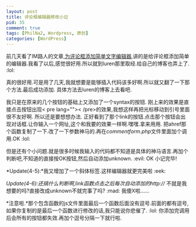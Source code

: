 ```yaml
--- 
layout: post
title: 评论框编辑器修改小记
pid: 35
comment: true
tags: [PhilNa2, Wordpress, 原创]
categories: [WordPress]
---
```

前几天看了IM路人的文章,[为评论框添加简单文字编辑器](http://imluren.com/2011/01/simple-editor-tools.html),讲的是给评论框添加简单的编辑器.我看了以后,感觉很好用.所以就到luren那里取经.给自己的博客也弄上了. :lol:

真的很好用.可是用了几天,我就想要是能够插入代码该多好啊.所以就又翻了一下那个方法.最后成功添加.
具体方法去luren的博客上去看吧.

我只是在原来的几个按钮的基础上又添加了一个syntax的按钮.
刚上来的效果是直接点击按钮出现&lt; pre lang=""&gt;&lt; /pre&gt;的效果,我想这样再把光标移动到引号里面很不友好啊.
所以还是要想想办法. 正好看到了那个link的按钮.点击那个按钮会出现对话框.让你输入一个网址,这个和我要的效果一样啊.嘿嘿.拿来用用.
把ahref那个函数复制了一下.改了一下参数神马的.再在*commentform.php*文件里面加个调用.OK :lol:

但是还有个小问题.就是很多时候我输入的代码都不知道是具体的神马语言.再加个判断吧,不知道的直接按OK按钮,然后自动添加unknown. :evil:
OK 小记完毕!

*Update(4-5):*我又增加了一个斜体标签.这样编辑器就更完美啦 :eek: 

*Update(4-6):*还搞什么判断啊,link函数点击之后每次自动添加的*http://* 不就是我想要的吗?直接改成unknown不就完事了吗? :mad: 我傻X啦......

*注意啦.*那个包含函数的js文件里面最后一个函数后面没有逗号.前面的都有逗号,如果你复制的是最后一个函数进行修改的话,我只能说你悲催了. :lol: 你添加完调用后会所有的按钮都失效.再加个逗号分隔一下就行啦.
